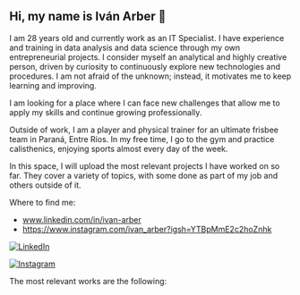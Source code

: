 ## Hi, my name is Iván Arber 👋

I am 28 years old and currently work as an IT Specialist. I have experience and training in data analysis and data science through my own entrepreneurial projects. I consider myself an analytical and highly creative person, driven by curiosity to continuously explore new technologies and procedures. I am not afraid of the unknown; instead, it motivates me to keep learning and improving.

I am looking for a place where I can face new challenges that allow me to apply my skills and continue growing professionally.

Outside of work, I am a player and physical trainer for an ultimate frisbee team in Paraná, Entre Ríos. In my free time, I go to the gym and practice calisthenics, enjoying sports almost every day of the week.

In this space, I will upload the most relevant projects I have worked on so far. They cover a variety of topics, with some done as part of my job and others outside of it.

Where to find me:
- www.linkedin.com/in/ivan-arber
- https://www.instagram.com/ivan_arber?igsh=YTBpMmE2c2hoZnhk

[![LinkedIn](https://img.shields.io/badge/LinkedIn-Ivan_Arber-0077B5?style=for-the-badge&logo=linkedin&logoColor=white&labelColor=101010)](https://www.linkedin.com/in/ivan-arber)

[![Instagram](https://img.shields.io/badge/Instagram-@ivan_arber-E4405F?style=for-the-badge&logo=instagram&logoColor=white&labelColor=101010)](https://www.instagram.com/ivan_arber?igsh=YTBpMmE2c2hoZnhk)

The most relevant works are the following:

<!--
**ArberIvan/ArberIvan** is a ✨ _special_ ✨ repository because its `README.md` (this file) appears on your GitHub profile.

Here are some ideas to get you started:

- 🔭 I’m currently working on ...
- 🌱 I’m currently learning ...
- 👯 I’m looking to collaborate on ...
- 🤔 I’m looking for help with ...
- 💬 Ask me about ...
- 📫 How to reach me: ...
- 😄 Pronouns: ...
- ⚡ Fun fact: ...
-->
